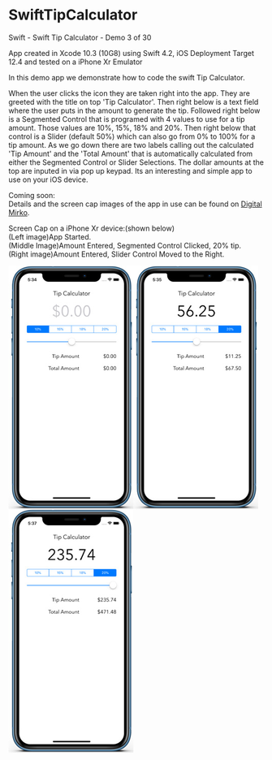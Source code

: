 # SwiftTipCalculator
Swift - Swift Tip Calculator - Demo 3 of 30

App created in Xcode 10.3 (10G8) using Swift 4.2, iOS Deployment Target 12.4 and tested on a iPhone Xr Emulator

In this demo app we demonstrate how to code the swift Tip Calculator.

When the user clicks the icon they are taken right into the app. They are greeted with the title on top 'Tip Calculator'. Then 
right below is a text field where the user puts in the amount to generate the tip. Followed right below is a Segmented Control
that is programed with 4 values to use for a tip amount. Those values are 10%, 15%, 18% and 20%. Then right below that control
is a Slider (default 50%) which can also go from 0% to 100% for a tip amount. As we go down there are two labels calling out 
the calculated 'Tip Amount' and the 'Total Amount' that is automatically calculated from either the Segmented Control or 
Slider Selections. The dollar amounts at the top are inputed in via pop up keypad. Its an interesting and simple app to use on 
your iOS device.

Coming soon:<br>
Details and the screen cap images of the app in use can be found on <a href="http://digitalmirko.com/iOSApps.html">Digital Mirko</a>.

Screen Cap on a iPhone Xr device:(shown below)</br>
(Left image)App Started.<br>
(Middle Image)Amount Entered, Segmented Control Clicked, 20% tip.<br>
(Right image)Amount Entered, Slider Control Moved to the Right.<br>
  <p>
  <img align="left" src="https://github.com/digitalMirko/SwiftTipCalculator/blob/master/github-SwiftTipCalculatorDemo01.jpg?raw=true" width="246"/>
  <img align="left" src="https://github.com/digitalMirko/SwiftTipCalculator/blob/master/github-SwiftTipCalculatorDemo02.jpg?raw=true" width="246"/>
  <img align="left" src="https://github.com/digitalMirko/SwiftTipCalculator/blob/master/github-SwiftTipCalculatorDemo03.jpg?raw=true" width="246"/>  
  </p>

